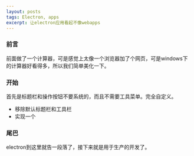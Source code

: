 ```yaml
---
layout: posts
tags: Electron, apps
excerpt: 让electron应用看起不像webapps
---
```

### 前言
前面做了一个计算器，可是感觉上太像一个浏览器加了个网页，可是windows下的计算器好看得多，所以我们简单美化一下。
### 开始
首先是标题栏和操作按钮不要系统的，而且不需要工具菜单。完全自定义。
- 移除默认标题栏和工具栏
- 实现一个
### 尾巴
electron到这里就告一段落了，接下来就是用于生产的开发了。